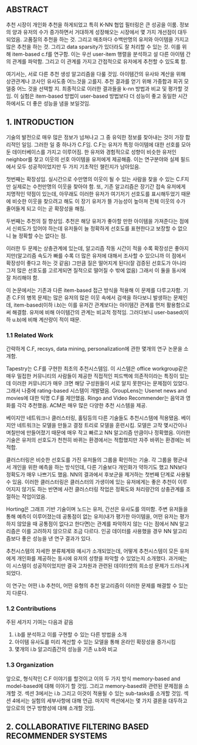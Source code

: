 ## ABSTRACT

추천 시장이 개인화 추천을 하게되었고 특히 K-NN 협업 필터링은 큰 성공을 이룸. 정보의 양과 유저의 수가 증가하면서 거대하게 성장해오는 시장에서 몇 가지 개선점이 대두되었음. 고품질의 추천을 하는 것. 그리고 매초마다 수백만명의 유저와 아이템을 가지고 많은 추천을 하는 것. 그리고 data sparsity가 있더라도 잘 처리할 수 있는 것. 이를 위해 item-based c.f를 연구함. 이는 우선 user-item 행렬을 분석하고 설 다른 아이템 간의 관계를 파악함. 그리고 이 관계를 가지고 간접적으로 유저에게 추천할 수 있도록 함.

여기서는, 서로 다른 추천 생성 알고리즘을 다룰 것임. 아이템간의 유사돠 계산을 위해 상관관계나 코사인 유사도중 어느것을 고를지. 추천 결과를 얻기 위해 가중합과 회귀 모델중 어느 것을 선택할 지. 최종적으로 이러한 결과들을 k-nn 방법과 비교 및 평가할 것임. 이 실험은 item-based 방법이 user-based 방법보다 더 성능이 좋고 동일한 시간 하에서도 더 좋은 성능을 냄을 보일것임.

## 1. INTRODUCTION
기술의 발전으로 매우 많은 정보가 넘쳐나고 그 중 유익한 정보를 찾아내는 것이 가장 합리적인 일임. 그러한 일 중 하나가 C.F임. C.F는 유저가 특정 아이템에 대한 선호를 모아둔 데이터베이스를 가지고 이루어짐. 한 유저와 경험적으로 성향이 비슷한 유저인 neighbor를 찾고 이웃의 선호 아이템을 유저에게 제공해줌. 이는 연구분야와 실제 필드에서 모두 성공적이었지만 두 가지 기초적인 챌린지가 남아있음.

첫번째는 확장성임. 실시간으로 수만명의 이웃이 될 수 있는 사람을 찾을 수 있는 C.F지만 실제로는 수천만명의 이웃을 찾아야 함. 또, 기존 알고리즘은 장기간 접속 유저에게 치명적인 약점이 있는데, 아무래도 이러한 유저가 여기저기 선호도를 표시해두었기 때문에 비슷한 이웃을 찾으려고 해도 이 장기 유저가 뜰 가능성이 높아져 전체 이웃의 수가 줄어들게 되고 이는 곧 확장성을 해침.

두번째는 추천의 질 향상임. 추천은 해당 유저가 좋아할 만한 아이템을 가져준다는 점에서 신뢰도가 있어야 하는데 유저들이 늘 정확하게 선호도를 표현한다고 보장할 수 없으니 늘 정확할 수는 없다는 점.

이러한 두 문제는 상충관계에 있는데, 알고리즘 작동 시간이 적을 수록 확장성은 좋아지지만(알고리즘 속도가 빠를 수록 더 많은 유저에 대해서 조사할 수 있으니까 이 점에서 확장성이 좋다고 하는 것 같음) 그만큼 질은 떨어지게 된다(잘 검증된 선호도가 아니라 그저 많은 선호도를 고르게되면 질적으로 떨어질 수 밖에 없음) 그래서 이 둘을 동시에 잘 처리해야 함.

이 논문에서는 기존과 다른 item-based 접근 방식을 적용해 이 문제를 다루고자함. 기존 C.F의 병목 문제는 많은 유저의 많은 이웃 속에서 검색을 하다보니 발생하는 문제인데, item-based(이하 i.b)는 이를 유저간 관계보다는 아이템간 관계를 먼저 활용함으로써 해결함. 유저에 비해 아이템간의 관계는 비교적 정적임. 그러다보니 user-based(이하 u.b)에 비해 계산량이 적이 때문.

### 1.1 Related Work
간략하게 C.F, recsys, data mining, personalization에 관한 몇개의 연구 논문을 소개함.

Tapestry는 C.F를 구현한 최초의 추천시스템임. 이 시스템은 office workgroup같은 매우 밀접한 커뮤니티의 사람들이 제공한 직접적인 피드백에 의존적이라는 특징이 있는데 이러한 커뮤니티가 매우 크면 해당 구성원들이 서로 알지 못한다는 문제점이 있었다. 그래서 나중에 rating-based 시스템이 개발됐음. GroupLens는 Usenet news and movies에 대한 익명 C.F를 제안했음. Ringo and Video Recommender는 음악과 영화를 각각 추천했음. ACM은 매우 많은 다양한 추천 시스템을 제공.

베이지안 네트워크나 클러스터링, 홀팅등의 다른 기술들도 추천시스템에 적용됐음. 베이지안 네트워크는 모델을 만들고 결정 트리로 모델을 훈련시킴. 모델은 고작 몇시간이나 며칠만에 만들어졌기 때문에 매우 작고 빠르고 NN 알고리즘 만큼이나 정확했음. 이러한 기술은 유저의 선호도가 천천히 바뀌는 환경에서는 적합했지만 자주 바뀌는 환경에는 비적합.

클러스터링은 비슷한 선호도를 가진 유저들의 그룹을 확인하는 기술. 각 그룹을 평균내서 개인을 위한 예측을 하는 방식인데, 다른 기술보다 개인화가 약하기도 했고 NN보다 정확도가 매우 나쁘기도 했음. NN의 결과에서 후보군을 제거하는 첫번째 단계로 사용될 수 있음. 이러한 클러스터링은 클러스터의 가생이에 있는 유저에게는 좋은 추천이 이루어지지 않기도 하는 반면에 사전 클러스터링 작업은 정확도와 처리량간의 상충관계를 조절하는 작업이었음.

Horting은 그래프 기반 기술이며 노드는 유저, 간선은 유사도를 의미함. 주변 유저들을 통해 예측이 이루어졌는데 공통점이 없는 유저(내가 평가한 아이템을, 어떤 유저는 평가하지 않았을 때 공통점이 없다고 한다면)는 관계를 파악하지 않는 다는 점에서 NN 알고리즘은 이를 고려하지 않으므로 조금 다르다. 인공 데이터를 사용했을 경우 NN 알고리즘보다 좋은 성능을 낸 연구 결과가 있다.

추천시스템의 자세한 분류체계와 예시가 소개되었는데, 어떻게 추천시스템이 모든 유저에게 개인화를 제공하는 동시에 유저의 성향을 파악할 수 있었는지 소개했다. 과거에는 이 시스템이 성공적이었지만 결국 고차원과 관련된 데이터셋의 희소성 문제가 드러나게되었다.

이 연구는 어떤 i.b 추천이, 어떤 유형의 추천 알고리즘이 이러한 문제를 해결할 수 있는지 다룬다.

### 1.2 Contributions
주된 세가지 기여는 다음과 같음
1. i.b를 분석하고 이를 구현할 수 있는 다른 방법을 소개
2. 아이템 유사도를 미리 계산할 수 있는 모델을 통해 온라인 확장성을 증가시킴
3. 몇개의 i.b 알고리즘간의 성능을 기존 u.b와 비교

### 1.3 Organization
앞으로, 형식적인 C.F 이야기를 할것이고 이의 두 가지 방식 memory-based and model-based에 대해 이야기 할 것임. 그리고 memory-based와 관련된 문제점을 소개할 것. 섹션 3에서는 i.b 그리고 이것이 적용될 수 있는 sub-tasks를 소개할 것임. 섹션 4에서는 실험의 세부사항에 대해 언급. 마지막 섹션에서는 몇 가지 결론을 대두하고 앞으로의 연구 방향성에 대해 소개할 것임.

## 2. COLLABORATIVE FILTERING BASED RECOMMENDER SYSTEMS














